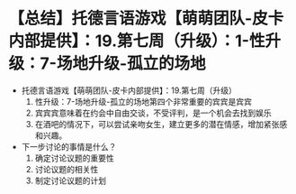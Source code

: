 # 【总结】托德言语游戏【萌萌团队-皮卡内部提供】：19.第七周（升级）：1-性升级：7-场地升级-孤立的场地

-   托德言语游戏【萌萌团队-皮卡内部提供】：19.第七周（升级）
    1.  性升级：7-场地升级-孤立的场地第四个非常重要的宾宾是宾宾
    2.  宾宾宾意味着在约会中自由交谈，不受评判，是一个机会去找到娱乐
    3.  在酒吧的情况下，可以尝试亲吻女生，建立更多的潜在情感，增加紧张感和兴趣。
-   下一步讨论的事情是什么？
    1.  确定讨论议题的重要性
    2.  讨论议题的相关性
    3.  制定讨论议题的计划
